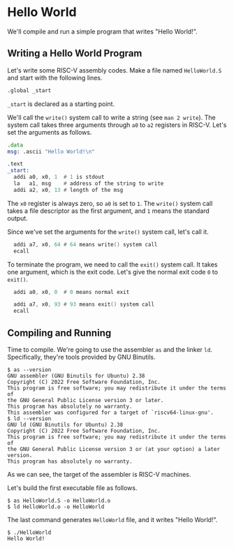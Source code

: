 # Hello World

We'll compile and run a simple program that writes "Hello World!".

## Writing a Hello World Program

Let's write some RISC-V assembly codes.
Make a file named `HelloWorld.S` and start with the following lines.

```asm
.global _start 
```

`_start` is declared as a starting point.

We'll call the `write()` system call to write a string (see `man 2 write`).
The system call takes three arguments through `a0` to `a2` registers in RISC-V.
Let's set the arguments as follows.

```asm
.data
msg: .ascii "Hello World!\n"

.text
_start:
  addi a0, x0, 1  # 1 is stdout
  la   a1, msg    # address of the string to write
  addi a2, x0, 13 # length of the msg
```

The `x0` register is always zero, so `a0` is set to `1`.
The `write()` system call takes a file descriptor as the first argument, and `1` means the standard output.

Since we've set the arguments for the `write()` system call, let's call it.

```asm
  addi a7, x0, 64 # 64 means write() system call
  ecall
```

To terminate the program, we need to call the `exit()` system call.
It takes one argument, which is the exit code.
Let's give the normal exit code `0` to `exit()`.

```asm
  addi a0, x0, 0  # 0 means normal exit

  addi a7, x0, 93 # 93 means exit() system call
  ecall
```

## Compiling and Running

Time to compile.
We're going to use the assembler `as` and the linker `ld`.
Specifically, they're tools provided by GNU Binutils.

```
$ as --version
GNU assembler (GNU Binutils for Ubuntu) 2.38
Copyright (C) 2022 Free Software Foundation, Inc.
This program is free software; you may redistribute it under the terms of
the GNU General Public License version 3 or later.
This program has absolutely no warranty.
This assembler was configured for a target of `riscv64-linux-gnu'.
$ ld --version
GNU ld (GNU Binutils for Ubuntu) 2.38
Copyright (C) 2022 Free Software Foundation, Inc.
This program is free software; you may redistribute it under the terms of
the GNU General Public License version 3 or (at your option) a later version.
This program has absolutely no warranty.
```

As we can see, the target of the assembler is RISC-V machines.

Let's build the first executable file as follows.

```
$ as HelloWorld.S -o HelloWorld.o
$ ld HelloWorld.o -o HelloWorld
```

The last command generates `HelloWorld` file, and it writes "Hello World!".

```
$ ./HelloWorld
Hello World!
```
